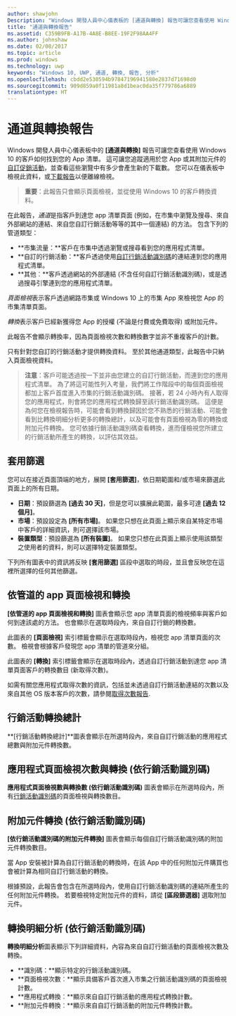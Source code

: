 ```yaml
---
author: shawjohn
Description: "Windows 開發人員中心儀表板的 [通道與轉換] 報告可讓您查看使用 Windows 10 的客戶如何找到您的 app 清單。"
title: "通道與轉換報告"
ms.assetid: C359B9FB-A17B-4A8E-B8EE-19F2F98AA4FF
ms.author: johnshaw
ms.date: 02/08/2017
ms.topic: article
ms.prod: windows
ms.technology: uwp
keywords: "Windows 10, UWP, 通道, 轉換, 報告, 分析"
ms.openlocfilehash: cbdd2e530594b97847196941580e2837d71698d0
ms.sourcegitcommit: 909d859a0f11981a8d1beac0da35f779786a6889
translationtype: HT
---
```

# <a name="channels-and-conversions-report"></a>通道與轉換報告


Windows 開發人員中心儀表板中的 **\[通道與轉換\]** 報告可讓您查看使用 Windows 10 的客戶如何找到您的 App 清單。 這可讓您追蹤適用於您 App 或其附加元件的[自訂促銷活動](create-a-custom-app-promotion-campaign.md)，並查看這些瀏覽中有多少會產生新的下載數。 您可以在儀表板中檢視此資料，或[下載報告](download-analytic-reports.md)以便離線檢視。

> **重要**：此報告只會顯示頁面檢視，並從使用 Windows 10 的客戶轉換資料。

 

在此報告，*通道*是指客戶到達您 app 清單頁面 (例如，在市集中瀏覽及搜尋、來自外部網站的連結、來自您自訂行銷活動等等的其中一個連結) 的方法。 包含下列的管道類型：

-   **市集流量：**客戶在市集中透過瀏覽或搜尋看到您的應用程式清單。
-   **自訂的行銷活動：**客戶透過使用[自訂行銷活動識別碼](create-a-custom-app-promotion-campaign.md)的連結連到您的應用程式清單。
-   **其他︰**客戶透過網站的外部連結 (不含任何自訂行銷活動識別碼)，或是透過搜尋引擎連到您的應用程式清單。

*頁面檢視*表示客戶透過網路市集或 Windows 10 上的市集 App 來檢視您 App 的市集清單頁面。

*轉換*表示客戶已經新獲得您 App 的授權 (不論是付費或免費取得) 或附加元件。

此報告不會顯示轉換率，因為頁面檢視次數和轉換數字並非不重複客戶的計數。

只有針對您自訂的行銷活動才提供轉換資料。 至於其他通道類型，此報告中只納入頁面檢視資料。

> **注意**：客戶可能透過按一下並非由您建立的自訂行銷活動，而連到您的應用程式清單。 為了將這可能性列入考量，我們將工作階段中的每個頁面檢視都加上客戶首度進入市集的行銷活動識別碼。 接著，若 24 小時內有人取得您的應用程式，則會將您的應用程式轉換歸至該行銷活動識別碼。 這便是為何您在檢視報告時，可能會看到轉換歸因於您不熟悉的行銷活動、可能會看到比轉換明細分析更多的轉換總計，以及可能會有頁面檢視為零的轉換或附加元件轉換。 您可依據行銷活動識別碼查看轉換，進而僅檢視您所建立的行銷活動所產生的轉換，以評估其效益。


## <a name="apply-filters"></a>套用篩選


您可以在接近頁面頂端的地方，展開 **\[套用篩選\]**，依日期範圍和/或市場來篩選此頁面上的所有日期。

-   **日期**：預設篩選為 **\[過去 30 天\]**，但是您可以擴展此範圍，最多可達 **\[過去 12 個月\]**。
-   **市場**：預設設定為 **\[所有市場\]**。 如果您只想在此頁面上顯示來自某特定市場中客戶的詳細資訊，則可選擇該市場。
-   **裝置類型**：預設篩選為 **\[所有裝置\]**。 如果您只想在此頁面上顯示使用該類型之使用者的資料，則可以選擇特定裝置類型。

下列所有圖表中的資訊將反映 **\[套用篩選\]** 區段中選取的時段，並且會反映您在這裡所選擇的任何其他篩選。

## <a name="app-page-views-and-conversions-by-channel"></a>依管道的 app 頁面檢視和轉換


**\[依管道的 app 頁面檢視和轉換\]** 圖表會顯示您 app 清單頁面的檢視頻率與客戶如何到達該處的方法。 也會顯示在選取時段內，來自自訂行銷的轉換數。

此圖表的 **\[頁面檢視\]** 索引標籤會顯示在選取時段內，檢視您 app 清單頁面的次數。 檢視會根據客戶發現您 app 清單的管道來分組。

此圖表的 **\[轉換\]** 索引標籤會顯示在選取時段內，透過自訂行銷活動到達您 app 清單頁面客戶的轉換數目 (新取得次數)。

如需有關您應用程式取得次數的資訊，包括並未透過自訂行銷活動連結的次數以及來自其他 OS 版本客戶的次數，請參閱[取得次數報告](acquisitions-report.md).

 

## <a name="total-campaign-conversions"></a>行銷活動轉換總計


**[行銷活動轉換總計]**圖表會顯示在所選時段內，來自自訂行銷活動的應用程式總數與附加元件轉換數。

## <a name="app-page-views-and-conversions-by-campaign-id"></a>應用程式頁面檢視次數與轉換 (依行銷活動識別碼)


**應用程式頁面檢視數與轉換數 (依行銷活動識別碼)** 圖表會顯示在所選時段內，所有[行銷活動識別碼](create-a-custom-app-promotion-campaign.md)的頁面檢視與轉換數目。

##  <a name="add-on-conversions-by-campaign-id"></a>附加元件轉換 (依行銷活動識別碼)


**\[依行銷活動識別碼的附加元件轉換\]** 圖表會顯示每個自訂行銷活動識別碼的附加元件轉換數目。

當 App 安裝被計算為自訂行銷活動的轉換時，在該 App 中的任何附加元件購買也會被計算為相同自訂行銷活動的轉換。

根據預設，此報告會包含在所選時段內，使用自訂行銷活動識別碼的連結所產生的任何附加元件轉換。 若要檢視特定附加元件的資料，請從 **[區段篩選器]** 選取附加元件。

## <a name="conversions-breakdown-by-campaign-id"></a>轉換明細分析 (依行銷活動識別碼)


**轉換明細分析**圖表顯示下列詳細資料，內容為來自自訂行銷活動的頁面檢視次數及轉換。

-   **識別碼：**顯示特定的行銷活動識別碼。
-   **頁面檢視次數︰**顯示具備客戶首次進入市集之行銷活動識別碼的頁面檢視計數。
-   **應用程式轉換︰**顯示來自自訂行銷活動的應用程式轉換計數。
-   **附加元件轉換︰**顯示來自自訂行銷活動的附加元件轉換計數。


 

 

